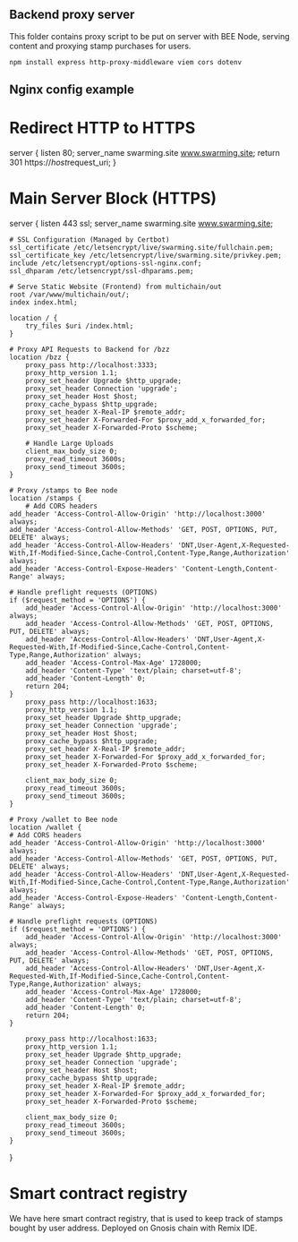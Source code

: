 ## Backend proxy server

This folder contains proxy script to be put on server with BEE Node, serving content and proxying stamp purchases for users.

```
npm install express http-proxy-middleware viem cors dotenv

```

## Nginx config example

# Redirect HTTP to HTTPS

server {
listen 80;
server_name swarming.site www.swarming.site;
return 301 https://$host$request_uri;
}

# Main Server Block (HTTPS)

server {
listen 443 ssl;
server_name swarming.site www.swarming.site;

    # SSL Configuration (Managed by Certbot)
    ssl_certificate /etc/letsencrypt/live/swarming.site/fullchain.pem;
    ssl_certificate_key /etc/letsencrypt/live/swarming.site/privkey.pem;
    include /etc/letsencrypt/options-ssl-nginx.conf;
    ssl_dhparam /etc/letsencrypt/ssl-dhparams.pem;

    # Serve Static Website (Frontend) from multichain/out
    root /var/www/multichain/out/;
    index index.html;

    location / {
        try_files $uri /index.html;
    }

    # Proxy API Requests to Backend for /bzz
    location /bzz {
        proxy_pass http://localhost:3333;
        proxy_http_version 1.1;
        proxy_set_header Upgrade $http_upgrade;
        proxy_set_header Connection 'upgrade';
        proxy_set_header Host $host;
        proxy_cache_bypass $http_upgrade;
        proxy_set_header X-Real-IP $remote_addr;
        proxy_set_header X-Forwarded-For $proxy_add_x_forwarded_for;
        proxy_set_header X-Forwarded-Proto $scheme;

        # Handle Large Uploads
        client_max_body_size 0;
        proxy_read_timeout 3600s;
        proxy_send_timeout 3600s;
    }

    # Proxy /stamps to Bee node
    location /stamps {
        # Add CORS headers
    add_header 'Access-Control-Allow-Origin' 'http://localhost:3000' always;
    add_header 'Access-Control-Allow-Methods' 'GET, POST, OPTIONS, PUT, DELETE' always;
    add_header 'Access-Control-Allow-Headers' 'DNT,User-Agent,X-Requested-With,If-Modified-Since,Cache-Control,Content-Type,Range,Authorization' always;
    add_header 'Access-Control-Expose-Headers' 'Content-Length,Content-Range' always;

    # Handle preflight requests (OPTIONS)
    if ($request_method = 'OPTIONS') {
        add_header 'Access-Control-Allow-Origin' 'http://localhost:3000' always;
        add_header 'Access-Control-Allow-Methods' 'GET, POST, OPTIONS, PUT, DELETE' always;
        add_header 'Access-Control-Allow-Headers' 'DNT,User-Agent,X-Requested-With,If-Modified-Since,Cache-Control,Content-Type,Range,Authorization' always;
        add_header 'Access-Control-Max-Age' 1728000;
        add_header 'Content-Type' 'text/plain; charset=utf-8';
        add_header 'Content-Length' 0;
        return 204;
    }
        proxy_pass http://localhost:1633;
        proxy_http_version 1.1;
        proxy_set_header Upgrade $http_upgrade;
        proxy_set_header Connection 'upgrade';
        proxy_set_header Host $host;
        proxy_cache_bypass $http_upgrade;
        proxy_set_header X-Real-IP $remote_addr;
        proxy_set_header X-Forwarded-For $proxy_add_x_forwarded_for;
        proxy_set_header X-Forwarded-Proto $scheme;

        client_max_body_size 0;
        proxy_read_timeout 3600s;
        proxy_send_timeout 3600s;
    }

    # Proxy /wallet to Bee node
    location /wallet {
    # Add CORS headers
    add_header 'Access-Control-Allow-Origin' 'http://localhost:3000' always;
    add_header 'Access-Control-Allow-Methods' 'GET, POST, OPTIONS, PUT, DELETE' always;
    add_header 'Access-Control-Allow-Headers' 'DNT,User-Agent,X-Requested-With,If-Modified-Since,Cache-Control,Content-Type,Range,Authorization' always;
    add_header 'Access-Control-Expose-Headers' 'Content-Length,Content-Range' always;

    # Handle preflight requests (OPTIONS)
    if ($request_method = 'OPTIONS') {
        add_header 'Access-Control-Allow-Origin' 'http://localhost:3000' always;
        add_header 'Access-Control-Allow-Methods' 'GET, POST, OPTIONS, PUT, DELETE' always;
        add_header 'Access-Control-Allow-Headers' 'DNT,User-Agent,X-Requested-With,If-Modified-Since,Cache-Control,Content-Type,Range,Authorization' always;
        add_header 'Access-Control-Max-Age' 1728000;
        add_header 'Content-Type' 'text/plain; charset=utf-8';
        add_header 'Content-Length' 0;
        return 204;
    }

        proxy_pass http://localhost:1633;
        proxy_http_version 1.1;
        proxy_set_header Upgrade $http_upgrade;
        proxy_set_header Connection 'upgrade';
        proxy_set_header Host $host;
        proxy_cache_bypass $http_upgrade;
        proxy_set_header X-Real-IP $remote_addr;
        proxy_set_header X-Forwarded-For $proxy_add_x_forwarded_for;
        proxy_set_header X-Forwarded-Proto $scheme;

        client_max_body_size 0;
        proxy_read_timeout 3600s;
        proxy_send_timeout 3600s;
    }

}

# Smart contract registry

We have here smart contract registry, that is used to keep track of stamps bought by user address. Deployed on Gnosis chain with Remix IDE.
